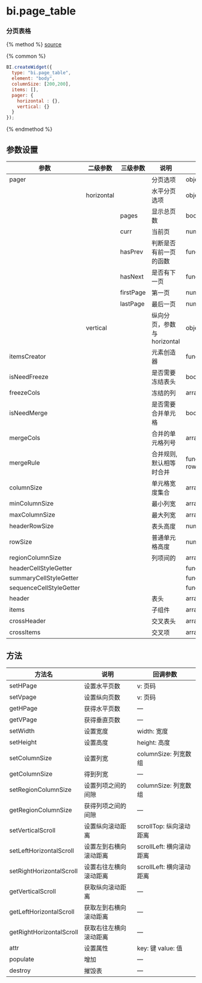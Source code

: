 # bi.page_table

### 分页表格

{% method %}
[source](https://jsfiddle.net/fineui/4egug10x/)

{% common %}
```javascript
BI.createWidget({
  type: "bi.page_table",
  element: "body",
  columnSize: [200,200],
  items: [],
  pager: {
    horizontal : {},
    vertical: {}
  } 
});
```

{% endmethod %}

## 参数设置
| 参数                      | 二级参数       | 三级参数      | 说明                 | 类型                   | 默认值               |
| ----------------------- | ---------- | --------- | ------------------ | -------------------- | ----------------- |
| pager                   |            |           | 分页选项               | object               | —                 |
|                         | horizontal |           | 水平分页选项             | object               | —                 |
|                         |            | pages     | 显示总页数              | bool                 | false             |
|                         |            | curr      | 当前页                | number               | 1                 |
|                         |            | hasPrev   | 判断是否有前一页的函数        | function             | BI.emptyFn        |
|                         |            | hasNext   | 是否有下一页             | function             | BI.emptyFn        |
|                         |            | firstPage | 第一页                | number               | 1                 |
|                         |            | lastPage  | 最后一页               | number/function      | BI.emptyFn        |
|                         | vertical   |           | 纵向分页，参数与horizontal | object               | —                 |
| itemsCreator            |            |           | 元素创造器              | function             | BI.emptyFn        |
| isNeedFreeze            |            |           | 是否需要冻结表头           | bool                 | false             |
| freezeCols              |            |           | 冻结的列               | array                | []                |
| isNeedMerge             |            |           | 是否需要合并单元格          | bool                 | false             |
| mergeCols               |            |           | 合并的单元格列号           | array                | []                |
| mergeRule               |            |           | 合并规则, 默认相等时合并      | function(row1, row2) | 默认row1 = row2 时合并 |
| columnSize              |            |           | 单元格宽度集合            | array                | []                |
| minColumnSize           |            |           | 最小列宽               | array                | []                |
| maxColumnSize           |            |           | 最大列宽               | array                | []                |
| headerRowSize           |            |           | 表头高度               | number               | 25                |
| rowSize                 |            |           | 普通单元格高度            | number               | 25                |
| regionColumnSize        |            |           | 列项间的               | array                | []                |
| headerCellStyleGetter   |            |           |                    | function             | BI.emptyFn        |
| summaryCellStyleGetter  |            |           |                    | function             | BI.emptyFn        |
| sequenceCellStyleGetter |            |           |                    | function             | BI.emptyFn        |
| header                  |            |           | 表头                 | array                | []                |
| items                   |            |           | 子组件                | array                | []                |
| crossHeader             |            |           | 交叉表头               | array                | []                |
| crossItems              |            |           | 交叉项                | array                | []                |



## 方法
| 方法名                      | 说明          | 回调参数               |
| ------------------------ | ----------- | ------------------ |
| setHPage                 | 设置水平页数      | v: 页码              |
| setVpage                 | 设置纵向页数      | v: 页码              |
| getHPage                 | 获得水平页数      | —                  |
| getVPage                 | 获得垂直页数      | —                  |
| setWidth                 | 设置宽度        | width: 宽度          |
| setHeight                | 设置高度        | height: 高度         |
| setColumnSize            | 设置列宽        | columnSize: 列宽数组   |
| getColumnSize            | 得到列宽        | —                  |
| setRegionColumnSize      | 设置列项之间的间隙   | columnSize: 列宽数组   |
| getRegionColumnSize      | 获得列项之间的间隙   | —                  |
| setVerticalScroll        | 设置纵向滚动距离    | scrollTop: 纵向滚动距离  |
| setLeftHorizontalScroll  | 设置左到右横向滚动距离 | scrollLeft: 横向滚动距离 |
| setRightHorizontalScroll | 设置右往左横向滚动距离 | scrollLeft: 横向滚动距离 |
| getVerticalScroll        | 获取纵向滚动距离    | —                  |
| getLeftHorizontalScroll  | 获取左到右横向滚动距离 | —                  |
| getRightHorizontalScroll | 获取右往左横向滚动距离 | —                  |
| attr                     | 设置属性        | key: 键   value: 值  |
| populate                 | 增加          | —                  |
| destroy                  | 摧毁表         | —                  |

